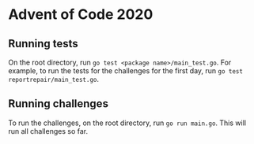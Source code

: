 # Advent of Code 2020

## Running tests

On the root directory, run `go test <package name>/main_test.go`. For example, to run the tests for the challenges for the first day, run `go test reportrepair/main_test.go`.

## Running challenges

To run the challenges, on the root directory, run `go run main.go`. This will run all challenges so far.
